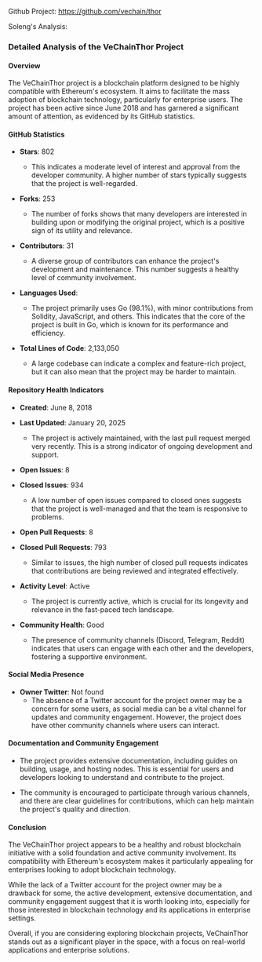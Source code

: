 Github Project: https://github.com/vechain/thor

Soleng's Analysis:

### Detailed Analysis of the VeChainThor Project

#### Overview
The VeChainThor project is a blockchain platform designed to be highly compatible with Ethereum's ecosystem. It aims to facilitate the mass adoption of blockchain technology, particularly for enterprise users. The project has been active since June 2018 and has garnered a significant amount of attention, as evidenced by its GitHub statistics.

#### GitHub Statistics
- **Stars**: 802
  - This indicates a moderate level of interest and approval from the developer community. A higher number of stars typically suggests that the project is well-regarded.
  
- **Forks**: 253
  - The number of forks shows that many developers are interested in building upon or modifying the original project, which is a positive sign of its utility and relevance.

- **Contributors**: 31
  - A diverse group of contributors can enhance the project's development and maintenance. This number suggests a healthy level of community involvement.

- **Languages Used**: 
  - The project primarily uses Go (98.1%), with minor contributions from Solidity, JavaScript, and others. This indicates that the core of the project is built in Go, which is known for its performance and efficiency.

- **Total Lines of Code**: 2,133,050
  - A large codebase can indicate a complex and feature-rich project, but it can also mean that the project may be harder to maintain.

#### Repository Health Indicators
- **Created**: June 8, 2018
- **Last Updated**: January 20, 2025
  - The project is actively maintained, with the last pull request merged very recently. This is a strong indicator of ongoing development and support.

- **Open Issues**: 8
- **Closed Issues**: 934
  - A low number of open issues compared to closed ones suggests that the project is well-managed and that the team is responsive to problems.

- **Open Pull Requests**: 8
- **Closed Pull Requests**: 793
  - Similar to issues, the high number of closed pull requests indicates that contributions are being reviewed and integrated effectively.

- **Activity Level**: Active
  - The project is currently active, which is crucial for its longevity and relevance in the fast-paced tech landscape.

- **Community Health**: Good
  - The presence of community channels (Discord, Telegram, Reddit) indicates that users can engage with each other and the developers, fostering a supportive environment.

#### Social Media Presence
- **Owner Twitter**: Not found
  - The absence of a Twitter account for the project owner may be a concern for some users, as social media can be a vital channel for updates and community engagement. However, the project does have other community channels where users can interact.

#### Documentation and Community Engagement
- The project provides extensive documentation, including guides on building, usage, and hosting nodes. This is essential for users and developers looking to understand and contribute to the project.

- The community is encouraged to participate through various channels, and there are clear guidelines for contributions, which can help maintain the project's quality and direction.

#### Conclusion
The VeChainThor project appears to be a healthy and robust blockchain initiative with a solid foundation and active community involvement. Its compatibility with Ethereum's ecosystem makes it particularly appealing for enterprises looking to adopt blockchain technology. 

While the lack of a Twitter account for the project owner may be a drawback for some, the active development, extensive documentation, and community engagement suggest that it is worth looking into, especially for those interested in blockchain technology and its applications in enterprise settings. 

Overall, if you are considering exploring blockchain projects, VeChainThor stands out as a significant player in the space, with a focus on real-world applications and enterprise solutions.